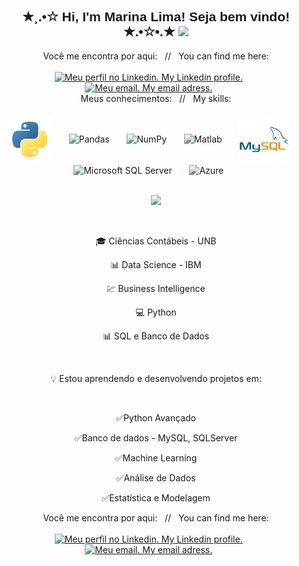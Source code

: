 <div style="text-align:center;">
  <h2 style="font-family: 'Helvetica', sans-serif;">
    ★¸.•☆  Hi, I'm Marina Lima! Seja bem vindo!  ★.•☆•.★
    <img src="https://media.giphy.com/media/mGcNjsfWAjY5AEZNw6/giphy.gif" width="50">
  </h2>
</div>

<div display="flex" flex-direction="row" align="center">  
Você me encontra por aqui: &nbsp; // &nbsp; You can find me here: 
<br>
<br>  
  <a href="https://www.linkedin.com/in/marina-costa-lima-067194138/"><img alt="Meu perfil no Linkedin. My Linkedin profile." height="60" width="60" src="https://cdn-icons-png.flaticon.com/512/3536/3536505.png" target="_blank"></a> &nbsp; &nbsp; &nbsp; 
  <a href="mailto:lima.marinacosta@gmail.com"><img alt="Meu email. My email adress." height="45" width="45" src="https://cdn-icons-png.flaticon.com/512/5968/5968534.png" target="_blank"></a> &nbsp; &nbsp; &nbsp; 
</div>

<div display="flex" flex-direction="row" align="center">  
  Meus conhecimentos: &nbsp; // &nbsp; My skills:  
</div>
<br>
<div display="flex" flex-direction="row" align="center">
    <img align="center" alt="Python" height="70" width="70" src="https://raw.githubusercontent.com/devicons/devicon/master/icons/python/python-original.svg" /> &nbsp; &nbsp; &nbsp;
    <img align="center" alt="Pandas" height="70" width="60" src="https://cdn.jsdelivr.net/gh/devicons/devicon/icons/pandas/pandas-original.svg" /> &nbsp; &nbsp; &nbsp;
    <img align="center" alt="NumPy" height="70" width="60" src="https://cdn.jsdelivr.net/gh/devicons/devicon/icons/numpy/numpy-original.svg" /> &nbsp; &nbsp; &nbsp;
    <img align="center" alt="Matlab" height="70" width="60" src="https://cdn.jsdelivr.net/gh/devicons/devicon/icons/matlab/matlab-original.svg" /> &nbsp; &nbsp; &nbsp;
    <img align="center" alt="MySQL" height="80" width="80" src="https://raw.githubusercontent.com/devicons/devicon/master/icons/mysql/mysql-original-wordmark.svg" /> &nbsp; &nbsp; &nbsp;
    <img align="center" alt="Microsoft SQL Server" height="60" width="70" src="https://i.imgur.com/mihltqV.png" /> &nbsp; &nbsp; &nbsp;
    <img align="center" alt="Azure" height="50" width="45" src="https://i.imgur.com/vr5vSj7.png" /> &nbsp; &nbsp; &nbsp;    
    
</div>    
<br>    
<div display="flex" flex-direction="row" align="center">    
  

<a href="https://www.linkedin.com/in/marina-costa-lima-067194138/" target="_blank"><img src="https://img.shields.io/badge/-LinkedIn-%230077B5?style=for-the-badge&logo=linkedin&logoColor=white" target="_blank"></a>  

  <br>
  <p>🎓 Ciências Contábeis - UNB</p>
  <p>📊 Data Science - IBM </p>
  <p>💹 Business Intelligence </p>
  <p>💻 Python</p>
  <p>📊 SQL e Banco de Dados</p>
  <br>
  <p>💡 Estou aprendendo e desenvolvendo projetos em: </p>
  <br>
  <p>✅Python Avançado</p>
  <p>✅Banco de dados - MySQL, SQLServer</p>
  <p>✅Machine Learning </p>
  <p>✅Análise de Dados</p>
  <p>✅Estatística e Modelagem </p>
  

<div display="flex" flex-direction="row" align="center">  
Você me encontra por aqui: &nbsp; // &nbsp; You can find me here: 
<br>
<br>  
  <a href="https://www.linkedin.com/in/marina-costa-lima-067194138/"><img alt="Meu perfil no Linkedin. My Linkedin profile." height="40" width="40" src="https://cdn-icons-png.flaticon.com/512/3536/3536505.png" target="_blank"></a> &nbsp; &nbsp; &nbsp; 
  <a href="mailto:lima.marinacosta@gmail.com"><img alt="Meu email. My email adress." height="45" width="45" src="https://cdn-icons-png.flaticon.com/512/5968/5968534.png" target="_blank"></a> &nbsp; &nbsp; &nbsp; 
</div>
</div>

##  
